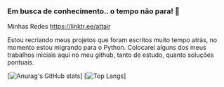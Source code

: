 
### Em busca de conhecimento.. o tempo não para! 🙉

Minhas Redes https://linktr.ee/attair

Estou recriando meus projetos que foram escritos muito tempo atrás, no momento estou migrando para o Python. 
Colocarei alguns dos meus trabalhos iniciais aqui no meu github, tanto de estudo, quanto soluções pontuais.


[![Anurag's GitHub stats](https://github-readme-stats.vercel.app/api?username=attairsilva)] [![Top Langs](https://github-readme-stats.vercel.app/api/top-langs/?username=attairsilva&layout=compact)]


